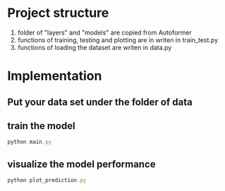 # Project structure

1. folder of "layers" and "models" are copied from Autoformer
2. functions of training, testing and plotting are in writen in train_test.py
3. functions of loading the dataset are writen in data.py 

# Implementation

## Put your data set under the folder of data

## train the model

```ruby
python main.py
```

## visualize the model performance

```ruby
python plot_prediction.py
```
